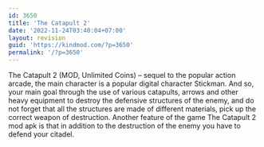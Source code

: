 ```yaml
---
id: 3650
title: 'The Catapult 2'
date: '2022-11-24T03:40:04+07:00'
layout: revision
guid: 'https://kindmod.com/?p=3650'
permalink: '/?p=3650'
---
```


The Catapult 2 (MOD, Unlimited Coins) – sequel to the popular action arcade, the main character is a popular digital character Stickman. And so, your main goal through the use of various catapults, arrows and other heavy equipment to destroy the defensive structures of the enemy, and do not forget that all the structures are made of different materials, pick up the correct weapon of destruction. Another feature of the game The Catapult 2 mod apk is that in addition to the destruction of the enemy you have to defend your citadel.